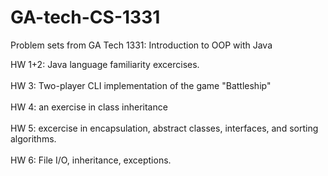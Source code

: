 # GA-tech-CS-1331

Problem sets from GA Tech 1331: Introduction to OOP with Java

HW 1+2: Java language familiarity excercises. <br />    
HW 3: Two-player CLI implementation of the game "Battleship" <br />    
HW 4: an exercise in class inheritance <br />    
HW 5: excercise in encapsulation, abstract classes, interfaces, and sorting algorithms. <br />    
HW 6: File I/O, inheritance, exceptions. <br />    
